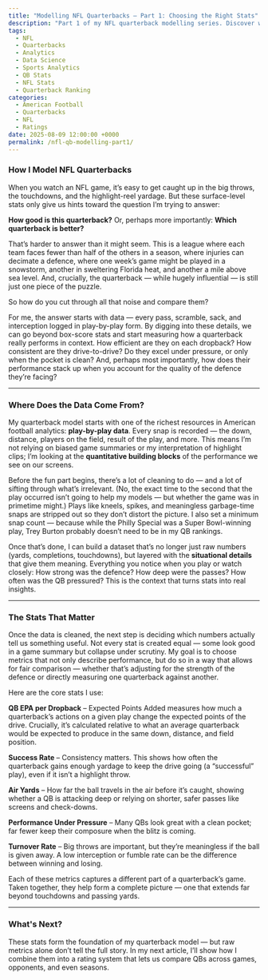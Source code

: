 ```yaml
---
title: "Modelling NFL Quarterbacks – Part 1: Choosing the Right Stats"
description: "Part 1 of my NFL quarterback modelling series. Discover which stats matter most, why box-score numbers can mislead, and how I build data-driven QB comparisons."
tags:
  - NFL
  - Quarterbacks
  - Analytics
  - Data Science
  - Sports Analytics
  - QB Stats
  - NFL Stats
  - Quarterback Ranking
categories:
  - American Football
  - Quarterbacks
  - NFL
  - Ratings
date: 2025-08-09 12:00:00 +0000
permalink: /nfl-qb-modelling-part1/
---
```



### How I Model NFL Quarterbacks
When you watch an NFL game, it’s easy to get caught up in the big throws, the touchdowns, and the highlight-reel yardage. But these surface-level stats only give us hints toward the question I’m trying to answer:

**How good is this quarterback?** Or, perhaps more importantly: **Which quarterback is better?**

That’s harder to answer than it might seem. This is a league where each team faces fewer than half of the others in a season, where injuries can decimate a defence, where one week’s game might be played in a snowstorm, another in sweltering Florida heat, and another a mile above sea level. And, crucially, the quarterback — while hugely influential — is still just one piece of the puzzle.

So how do you cut through all that noise and compare them?

For me, the answer starts with data — every pass, scramble, sack, and interception logged in play-by-play form. By digging into these details, we can go beyond box-score stats and start measuring how a quarterback really performs in context. How efficient are they on each dropback? How consistent are they drive-to-drive? Do they excel under pressure, or only when the pocket is clean? And, perhaps most importantly, how does their performance stack up when you account for the quality of the defence they’re facing?

---

### Where Does the Data Come From?
My quarterback model starts with one of the richest resources in American football analytics: **play-by-play data**. Every snap is recorded — the down, distance, players on the field, result of the play, and more. This means I’m not relying on biased game summaries or my interpretation of highlight clips; I’m looking at the **quantitative building blocks** of the performance we see on our screens.

Before the fun part begins, there’s a lot of cleaning to do — and a lot of sifting through what’s irrelevant. (No, the exact time to the second that the play occurred isn’t going to help my models — but whether the game was in primetime might.) Plays like kneels, spikes, and meaningless garbage-time snaps are stripped out so they don’t distort the picture. I also set a minimum snap count — because while the Philly Special was a Super Bowl-winning play, Trey Burton probably doesn’t need to be in my QB rankings.

Once that’s done, I can build a dataset that’s no longer just raw numbers (yards, completions, touchdowns), but layered with the **situational details** that give them meaning. Everything you notice when you play or watch closely: How strong was the defence? How deep were the passes? How often was the QB pressured? This is the context that turns stats into real insights.

---

### The Stats That Matter
Once the data is cleaned, the next step is deciding which numbers actually tell us something useful. Not every stat is created equal — some look good in a game summary but collapse under scrutiny. My goal is to choose metrics that not only describe performance, but do so in a way that allows for fair comparison — whether that’s adjusting for the strength of the defence or directly measuring one quarterback against another.

Here are the core stats I use:

**QB EPA per Dropback** – Expected Points Added measures how much a quarterback’s actions on a given play change the expected points of the drive. Crucially, it’s calculated relative to what an average quarterback would be expected to produce in the same down, distance, and field position.

**Success Rate** – Consistency matters. This shows how often the quarterback gains enough yardage to keep the drive going (a “successful” play), even if it isn’t a highlight throw.

**Air Yards** – How far the ball travels in the air before it’s caught, showing whether a QB is attacking deep or relying on shorter, safer passes like screens and check-downs.

**Performance Under Pressure** – Many QBs look great with a clean pocket; far fewer keep their composure when the blitz is coming.

**Turnover Rate** – Big throws are important, but they’re meaningless if the ball is given away. A low interception or fumble rate can be the difference between winning and losing.

Each of these metrics captures a different part of a quarterback’s game. Taken together, they help form a complete picture — one that extends far beyond touchdowns and passing yards.

---

### What's Next?

These stats form the foundation of my quarterback model — but raw metrics alone don’t tell the full story. In my next article, I’ll show how I combine them into a rating system that lets us compare QBs across games, opponents, and even seasons.
